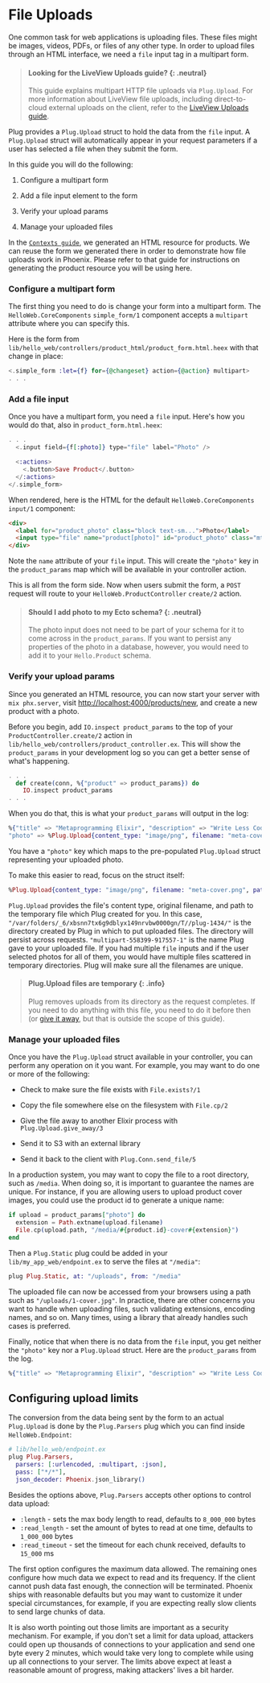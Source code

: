# File Uploads

One common task for web applications is uploading files. These files might be images, videos, PDFs, or files of any other type. In order to upload files through an HTML interface, we need a `file` input tag in a multipart form.

> #### Looking for the LiveView Uploads guide? {: .neutral}
>
> This guide explains multipart HTTP file uploads via `Plug.Upload`.
> For more information about LiveView file uploads, including direct-to-cloud external uploads on
> the client, refer to the [LiveView Uploads guide](https://hexdocs.pm/phoenix_live_view/uploads.html).

Plug provides a `Plug.Upload` struct to hold the data from the `file` input. A `Plug.Upload` struct will automatically appear in your request parameters if a user has selected a file when they submit the form.

In this guide you will do the following:

  1.  Configure a multipart form

  2. Add a file input element to the form

  3. Verify your upload params

  4. Manage your uploaded files

In the [`Contexts guide`](contexts.md), we generated an HTML resource for products. We can reuse the form we generated there in order to demonstrate how file uploads work in Phoenix. Please refer to that guide for instructions on generating the product resource you will be using here.

### Configure a multipart form

The first thing you need to do is change your form into a multipart form. The `HelloWeb.CoreComponents` `simple_form/1` component accepts a `multipart` attribute where you can specify this.

Here is the form from `lib/hello_web/controllers/product_html/product_form.html.heex` with that change in place:

```heex
<.simple_form :let={f} for={@changeset} action={@action} multipart>
. . .
```

### Add a file input

Once you have a multipart form, you need a `file` input. Here's how you would do that, also in `product_form.html.heex`:

```heex
. . .
  <.input field={f[:photo]} type="file" label="Photo" />

  <:actions>
    <.button>Save Product</.button>
  </:actions>
</.simple_form>
```

When rendered, here is the HTML for the default `HelloWeb.CoreComponents` `input/1` component:

```html
<div>
  <label for="product_photo" class="block text-sm...">Photo</label>
  <input type="file" name="product[photo]" id="product_photo" class="mt-2 block w-full...">
</div>
```

Note the `name` attribute of your `file` input. This will create the `"photo"` key in the `product_params` map which will be available in your controller action.

This is all from the form side. Now when users submit the form, a `POST` request will route to your `HelloWeb.ProductController` `create/2` action.

> #### Should I add photo to my Ecto schema? {: .neutral}
>
> The photo input does not need to be part of your schema for it to come across in the `product_params`. If you want to persist any properties of the photo in a database, however, you would need to add it to your `Hello.Product` schema.

### Verify your upload params

Since you generated an HTML resource, you can now start your server with `mix phx.server`, visit [http://localhost:4000/products/new](http://localhost:4000/products/new), and create a new product with a photo.

Before you begin, add `IO.inspect product_params` to the top of your `ProductController.create/2` action in `lib/hello_web/controllers/product_controller.ex`. This will show the `product_params` in your development log so you can get a better sense of what's happening.

```elixir
. . .
  def create(conn, %{"product" => product_params}) do
    IO.inspect product_params
. . .
```

When you do that, this is what your `product_params` will output in the log:

```elixir
%{"title" => "Metaprogramming Elixir", "description" => "Write Less Code, Get More Done (and Have Fun!)", "price" => "15.000000", "views" => "0",
"photo" => %Plug.Upload{content_type: "image/png", filename: "meta-cover.png", path: "/var/folders/_6/xbsnn7tx6g9dblyx149nrvbw0000gn/T//plug-1434/multipart-558399-917557-1"}}
```

You have a `"photo"` key which maps to the pre-populated `Plug.Upload` struct representing your uploaded photo.

To make this easier to read, focus on the struct itself:

```elixir
%Plug.Upload{content_type: "image/png", filename: "meta-cover.png", path: "/var/folders/_6/xbsnn7tx6g9dblyx149nrvbw0000gn/T//plug-1434/multipart-558399-917557-1"}
```

`Plug.Upload` provides the file's content type, original filename, and path to the temporary file which Plug created for you. In this case, `"/var/folders/_6/xbsnn7tx6g9dblyx149nrvbw0000gn/T//plug-1434/"` is the directory created by Plug in which to put uploaded files. The directory will persist across requests. `"multipart-558399-917557-1"` is the name Plug gave to your uploaded file. If you had multiple `file` inputs and if the user selected photos for all of them, you would have multiple files scattered in temporary directories. Plug will make sure all the filenames are unique.

> #### Plug.Upload files are temporary {: .info}
>
> Plug removes uploads from its directory as the request completes. If you need to do anything with this file, you need to do it before then (or [give it away](`Plug.Upload.give_away/3`), but that is outside the scope of this guide).

### Manage your uploaded files

Once you have the `Plug.Upload` struct available in your controller, you can perform any operation on it you want. For example, you may want to do one or more of the following:

* Check to make sure the file exists with `File.exists?/1`

* Copy the file somewhere else on the filesystem with `File.cp/2`

* Give the file away to another Elixir process with `Plug.Upload.give_away/3`

* Send it to S3 with an external library

* Send it back to the client with `Plug.Conn.send_file/5`

In a production system, you may want to copy the file to a root directory, such as `/media`. When doing so, it is important to guarantee the names are unique. For instance, if you are allowing users to upload product cover images, you could use the product id to generate a unique name:

```elixir
if upload = product_params["photo"] do
  extension = Path.extname(upload.filename)
  File.cp(upload.path, "/media/#{product.id}-cover#{extension}")
end
```

Then a `Plug.Static` plug could be added in your `lib/my_app_web/endpoint.ex` to serve the files at `"/media"`:

```elixir
plug Plug.Static, at: "/uploads", from: "/media"
```

The uploaded file can now be accessed from your browsers using a path such as `"/uploads/1-cover.jpg"`. In practice, there are other concerns you want to handle when uploading files, such validating extensions, encoding names, and so on. Many times, using a library that already handles such cases is preferred.

Finally, notice that when there is no data from the `file` input, you get neither the `"photo"` key nor a `Plug.Upload` struct. Here are the `product_params` from the log.

```elixir
%{"title" => "Metaprogramming Elixir", "description" => "Write Less Code, Get More Done (and Have Fun!)", "price" => "15.000000", "views" => "0"}
```

## Configuring upload limits

The conversion from the data being sent by the form to an actual `Plug.Upload` is done by the `Plug.Parsers` plug which you can find inside `HelloWeb.Endpoint`:

```elixir
# lib/hello_web/endpoint.ex
plug Plug.Parsers,
  parsers: [:urlencoded, :multipart, :json],
  pass: ["*/*"],
  json_decoder: Phoenix.json_library()
```

Besides the options above, `Plug.Parsers` accepts other options to control data upload:

  * `:length` - sets the max body length to read, defaults to `8_000_000` bytes
  * `:read_length` - set the amount of bytes to read at one time, defaults to `1_000_000` bytes
  * `:read_timeout` - set the timeout for each chunk received, defaults to `15_000` ms

The first option configures the maximum data allowed. The remaining ones configure how much data we expect to read and its frequency. If the client cannot push data fast enough, the connection will be terminated. Phoenix ships with reasonable defaults but you may want to customize it under special circumstances, for example, if you are expecting really slow clients to send large chunks of data.

It is also worth pointing out those limits are important as a security mechanism. For example, if you don't set a limit for data upload, attackers could open up thousands of connections to your application and send one byte every 2 minutes, which would take very long to complete while using up all connections to your server. The limits above expect at least a reasonable amount of progress, making attackers' lives a bit harder.
